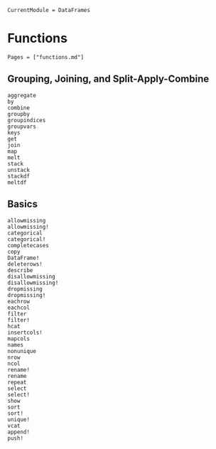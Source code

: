 ```@meta
CurrentModule = DataFrames
```

# Functions

```@index
Pages = ["functions.md"]
```

## Grouping, Joining, and Split-Apply-Combine

```@docs
aggregate
by
combine
groupby
groupindices
groupvars
keys
get
join
map
melt
stack
unstack
stackdf
meltdf
```

## Basics

```@docs
allowmissing
allowmissing!
categorical
categorical!
completecases
copy
DataFrame!
deleterows!
describe
disallowmissing
disallowmissing!
dropmissing
dropmissing!
eachrow
eachcol
filter
filter!
hcat
insertcols!
mapcols
names
nonunique
nrow
ncol
rename!
rename
repeat
select
select!
show
sort
sort!
unique!
vcat
append!
push!
```
